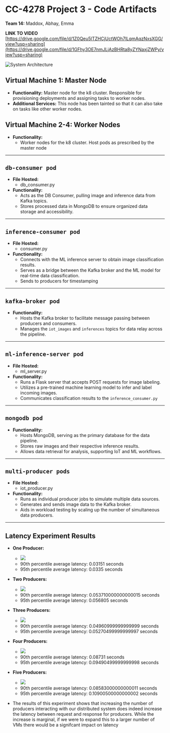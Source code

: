 # CC-4278 Project 3 - Code Artifacts
**Team 14:** Maddox, Abhay, Emma

**LINK TO VIDEO** [https://drive.google.com/file/d/1Z0Qeu5lTZHCjUctWOh7lLqmAqzNxsXGG/view?usp=sharing](https://drive.google.com/file/d/1GFhy3OE7nmJLjAzBHRta8yZYNaxjZWPy/view?usp=sharing)


![System Architecture](PA3_Layout.png)

## Virtual Machine 1: Master Node
- **Functionality:** Master node for the k8 cluster. Responsible for provisioning deployments and assigning tasks to worker nodes. 
- **Additional Services:** This node has been tainted so that it can also take on tasks like other worker nodes. 

## Virtual Machine 2-4: Worker Nodes
- **Functionality:**
  - Worker nodes for the k8 cluster. Host pods as prescribed by the master node

---

## `db-consumer pod`
- **File Hosted:**
  - db_consumer.py
- **Functionality:**
  - Acts as the DB Consumer, pulling image and inference data from Kafka topics.
  - Stores processed data in MongoDB to ensure organized data storage and accessibility.

---

## `inference-consumer pod`
- **File Hosted:**
  - consumer.py
- **Functionality:**
  - Connects with the ML inference server to obtain image classification results.
  - Serves as a bridge between the Kafka broker and the ML model for real-time data classification.
  - Sends to producers for timestamping

---

## `kafka-broker pod`
- **Functionality:**
  - Hosts the Kafka broker to facilitate message passing between producers and consumers.
  - Manages the `iot_images` and `inferences` topics for data relay across the pipeline.

---

## `ml-inference-server pod`
- **File Hosted:**
  - ml_server.py
- **Functionality:**
  - Runs a Flask server that accepts POST requests for image labeling.
  - Utilizes a pre-trained machine learning model to infer and label incoming images.
  - Communicates classification results to the `inference_consumer.py`

---

## `mongodb pod`
- **Functionality:**
  - Hosts MongoDB, serving as the primary database for the data pipeline.
  - Stores raw images and their respective inference results.
  - Allows data retrieval for analysis, supporting IoT and ML workflows.

---

## `multi-producer pods`
- **File Hosted:**
  - iot_producer.py
- **Functionality:**
  - Runs as individual producer jobs to simulate multiple data sources.
  - Generates and sends image data to the Kafka broker.
  - Aids in workload testing by scaling up the number of simultaneous data producers.

---

## Latency Experiment Results
- **One Producer:**
  - ![](Figure_1.png)
  - 90th percentile average latency: 0.03151 seconds
  - 95th percentile average latency: 0.0335 seconds
- **Two Producers:**
  - ![](Figure_2.png)
  - 90th percentile average latency: 0.053710000000000015 seconds
  - 95th percentile average latency: 0.056805 seconds
- **Three Producers:**
  - ![](Figure_3.png)
  - 90th percentile average latency: 0.04960999999999999 seconds
  - 95th percentile average latency: 0.05270499999999997 seconds
- **Four Producers:**
  - ![](Figure_4.png)
  - 90th percentile average latency: 0.08731 seconds
  - 95th percentile average latency: 0.09490499999999998 seconds
- **Five Producers:**
  - ![](Figure_5.png)
  - 90th percentile average latency: 0.08583000000000011 seconds
  - 95th percentile average latency: 0.10900500000000002 seconds


- The results of this experiment shows that increasing the number of producers interacting with our distributed system does indeed increase the latency between request and response for producers. While the increase is marginal, if we were to expand this to a larger number of VMs there would be a signifcant impact on latency
